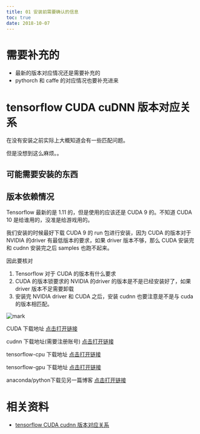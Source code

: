 ```yaml
---
title: 01 安装前需要确认的信息
toc: true
date: 2018-10-07
---
```

# 需要补充的

- 最新的版本对应情况还是需要补充的
- pythorch 和 caffe 的对应情况也要补充进来


# tensorflow CUDA cuDNN 版本对应关系


在没有安装之前实际上大概知道会有一些匹配问题。

但是没想到这么麻烦。。


## 可能需要安装的东西




## 版本依赖情况

Tensorflow 最新的是 1.11 的，但是使用的应该还是 CUDA 9 的。不知道 CUDA 10 是给谁用的，没准是给游戏用的。

我们安装的时候最好下载 CUDA 9 的 run 包进行安装，因为 CUDA 的版本对于 NVIDIA 的driver 有最低版本的要求，如果 driver 版本不够，那么 CUDA 安装完 和 cudnn 安装完之后 samples 也跑不起来。

因此要核对

1. Tensorflow 对于 CUDA 的版本有什么要求
2. CUDA 的版本锁要求的 NVIDIA 的driver 的版本是不是已经安装好了，如果driver 版本不足需要卸载
3. 安装完 NVIDIA driver 和 CUDA 之后，安装 cudnn 也要注意是不是与 cuda 的版本相匹配。






![mark](http://images.iterate.site/blog/image/181007/7KCLdeflFK.png?imageslim)



CUDA 下载地址 [点击打开链接](https://developer.nvidia.com/cuda-toolkit-archive)

cudnn 下载地址(需要注册账号) [点击打开链接](https://developer.nvidia.com/cudnn)

tensorflow-cpu 下载地址 [点击打开链接](http://mirrors.aliyun.com/pypi/simple/tensorflow/)

tensorflow-gpu 下载地址 [点击打开链接](http://mirrors.aliyun.com/pypi/simple/tensorflow-gpu/)

anaconda/python下载见另一篇博客 [点击打开链接](https://blog.csdn.net/yuejisuo1948/article/details/81043823)



# 相关资料

- [tensorflow CUDA cudnn 版本对应关系](https://blog.csdn.net/yuejisuo1948/article/details/81043962)
